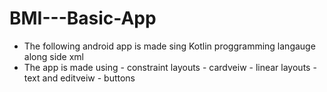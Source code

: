 # BMI---Basic-App
- The following android app is made sing Kotlin proggramming langauge along side xml
- The app is made using - constraint layouts
                        - cardveiw
                        - linear layouts
                        - text and editveiw
                        - buttons
                        
